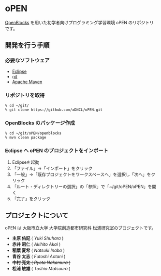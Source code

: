 # oPEN

[OpenBlocks][openblocks] を用いた初学者向けプログラミング学習環境 oPEN のリポジトリです。

## 開発を行う手順
### 必要なソフトウェア

* [Eclipse][eclipse]
* [git][git]
* [Apache Maven][maven]

### リポジトリを取得

```
% cd ~/git/
% git clone https://github.com/xDNCL/oPEN.git
```

### OpenBlocks のパッケージ作成

```
% cd ~/git/oPEN/openblocks
% mvn clean package
```

### Eclipse へ oPEN のプロジェクトをインポート

1. Eclipseを起動
2. 「ファイル」→「インポート」をクリック
3. 「一般」→「既存プロジェクトをワークスペースへ」を選択し「次へ」をクリック
4. 「ルート・ディレクトリーの選択」の「参照」で「~/git/oPEN/oPEN」を開く
5. 「完了」をクリック

## プロジェクトについて

oPEN は 大阪市立大学 大学院創造都市研究科 松浦研究室のプロジェクトです。

* **主原 佑記** ( *Yuki Shuhara* )
* **赤井 昭仁** ( *Akihito Akai* )
* **稲葉 夏希** ( *Natsuki Inaba* )
* **青谷 太志** ( *Futoshi Aotani* )
* ~~**中村 亮太** ( *Ryota Nakamura* )~~
* **松浦 敏雄** ( *Toshio Matsuura* )


[openblocks]: http://education.mit.edu/openblocks "OpenBlocks"
[eclipse]: http://eclipse.org/ "Eclipse"
[git]: http://git-scm.com/ "git"
[maven]: http://maven.apache.org/ "Apache Maven"